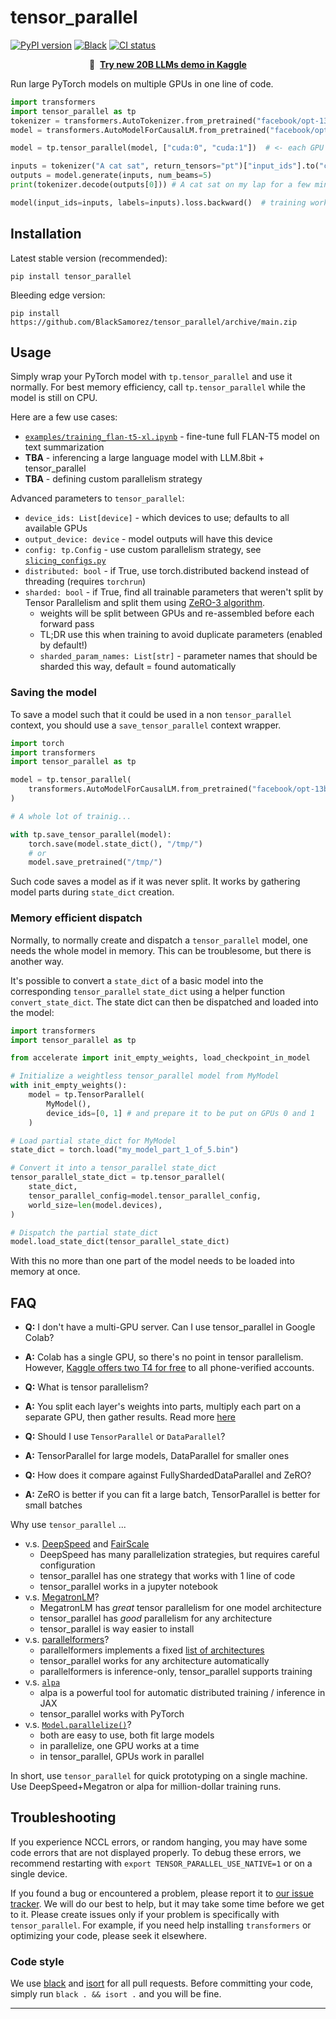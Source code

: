 # tensor_parallel
[![PyPI version](https://img.shields.io/pypi/v/tensor-parallel.svg?color=blue)](https://pypi.org/project/tensor-parallel/)
[![Black](https://img.shields.io/badge/code%20style-black-000000.svg)](https://github.com/psf/black)
[![CI status](https://github.com/BlackSamorez/tensor_parallel/actions/workflows/run-tests.yaml/badge.svg?branch=main)](https://github.com/BlackSamorez/tensor_parallel/actions)

<p align="center">
    🚀 &nbsp;<b><a href="https://www.kaggle.com/code/blacksamorez/tensor-parallel-int8-llm/">Try new 20B LLMs demo in Kaggle</a></b>
</p>

Run large PyTorch models on multiple GPUs in one line of code.

```python
import transformers
import tensor_parallel as tp
tokenizer = transformers.AutoTokenizer.from_pretrained("facebook/opt-13b")
model = transformers.AutoModelForCausalLM.from_pretrained("facebook/opt-13b")  # use opt-125m for testing

model = tp.tensor_parallel(model, ["cuda:0", "cuda:1"])  # <- each GPU has half the weights

inputs = tokenizer("A cat sat", return_tensors="pt")["input_ids"].to("cuda:0")
outputs = model.generate(inputs, num_beams=5)
print(tokenizer.decode(outputs[0])) # A cat sat on my lap for a few minutes ...

model(input_ids=inputs, labels=inputs).loss.backward()  # training works as usual
```

## Installation
Latest stable version (recommended):
```
pip install tensor_parallel
```
Bleeding edge version:
```
pip install https://github.com/BlackSamorez/tensor_parallel/archive/main.zip
```


## Usage


Simply wrap your PyTorch model with `tp.tensor_parallel` and use it normally.
For best memory efficiency, call `tp.tensor_parallel` while the model is still on CPU.  

Here are a few use cases:
- [`examples/training_flan-t5-xl.ipynb`](./examples/training_flan-t5-xl.ipynb) - fine-tune full FLAN-T5 model on text summarization
- __TBA__ - inferencing a large language model with LLM.8bit + tensor_parallel
- __TBA__ - defining custom parallelism strategy


Advanced parameters to `tensor_parallel`:
- `device_ids: List[device]` - which devices to use; defaults to all available GPUs
- `output_device: device` - model outputs will have this device
- `config: tp.Config` - use custom parallelism strategy, see [`slicing_configs.py`](./tensor_parallel/slicing_configs.py)
- `distributed: bool` - if True, use torch.distributed backend instead of threading (requires `torchrun`)
- `sharded: bool` - if True, find all trainable parameters that weren't split by Tensor Parallelism and split them using [ZeRO-3 algorithm](https://deepspeed.readthedocs.io/en/latest/zero3.html).
   - weights will be split between GPUs and re-assembled before each forward pass
   - TL;DR use this when training to avoid duplicate parameters (enabled by default!) 
   - `sharded_param_names: List[str]` - parameter names that should be sharded this way, default = found automatically

  
### Saving the model

To save a model such that it could be used in a non `tensor_parallel` context, you should use a `save_tensor_parallel` context wrapper.

```python
import torch
import transformers
import tensor_parallel as tp

model = tp.tensor_parallel(
    transformers.AutoModelForCausalLM.from_pretrained("facebook/opt-13b"), 
)

# A whole lot of trainig...

with tp.save_tensor_parallel(model):
    torch.save(model.state_dict(), "/tmp/")
    # or 
    model.save_pretrained("/tmp/")
```

Such code saves a model as if it was never split. It works by gathering model parts during `state_dict` creation.
  
### Memory efficient dispatch

Normally, to normally create and dispatch a `tensor_parallel` model, one needs the whole model in memory. This can be troublesome, but there is another way.

It's possible to convert a `state_dict` of a basic model into the corresponding `tensor_parallel` `state_dict` using a helper function `convert_state_dict`. The state dict can then be dispatched and loaded into the model:

```python
import transformers
import tensor_parallel as tp

from accelerate import init_empty_weights, load_checkpoint_in_model

# Initialize a weightless tensor_parallel model from MyModel
with init_empty_weights():
    model = tp.TensorParallel(
        MyModel(),
        device_ids=[0, 1] # and prepare it to be put on GPUs 0 and 1
    )

# Load partial state_dict for MyModel
state_dict = torch.load("my_model_part_1_of_5.bin")

# Convert it into a tensor_parallel state_dict
tensor_parallel_state_dict = tp.tensor_parallel(
    state_dict,
    tensor_parallel_config=model.tensor_parallel_config,
    world_size=len(model.devices),
)

# Dispatch the partial state_dict
model.load_state_dict(tensor_parallel_state_dict)
```

With this no more than one part of the model needs to be loaded into memory at once. 
  
## FAQ

- __Q:__ I don't have a multi-GPU server. Can I use tensor_parallel in Google Colab?
- __A:__ Colab has a single GPU, so there's no point in tensor parallelism. However, [Kaggle offers two T4 for free](https://www.kaggle.com/code/muellerzr/multi-gpu-and-accelerate) to all phone-verified accounts.


- __Q:__ What is tensor parallelism?
- __A:__ You split each layer's weights into parts, multiply each part on a separate GPU, then gather results. Read more [here](https://colossalai.org/docs/concepts/paradigms_of_parallelism/)
 

- __Q:__ Should I use `TensorParallel` or `DataParallel`?
- __A:__ TensorParallel for large models, DataParallel for smaller ones


- __Q:__ How does it compare against FullyShardedDataParallel and ZeRO?
- __A:__ ZeRO is better if you can fit a large batch, TensorParallel is better for small batches


Why use `tensor_parallel` ...
- v.s. [DeepSpeed](https://github.com/microsoft/DeepSpeed) and [FairScale](https://github.com/facebookresearch/fairscale/)
  - DeepSpeed has many parallelization strategies, but requires careful configuration
  - tensor_parallel has one strategy that works with 1 line of code
  - tensor_parallel works in a jupyter notebook
- v.s. [MegatronLM](https://github.com/NVIDIA/Megatron-LM)?
  - MegatronLM has _great_ tensor parallelism for one model architecture
  - tensor_parallel has _good_ parallelism for any architecture
  - tensor_parallel is way easier to install
- v.s. [parallelformers](https://github.com/tunib-ai/parallelformers)?
  - parallelformers implements a fixed [list of architectures](https://github.com/tunib-ai/parallelformers/tree/main/parallelformers/transformers)
  - tensor_parallel works for any architecture automatically 
  - parallelformers is inference-only, tensor_parallel supports training
- v.s. [`alpa`](https://github.com/alpa-projects/alpa)
  - alpa is a powerful tool for automatic distributed training / inference in JAX
  - tensor_parallel works with PyTorch
- v.s. [`Model.parallelize()`](https://huggingface.co/docs/transformers/model_doc/gpt2#transformers.GPT2Model.parallelize)?
  - both are easy to use, both fit large models
  - in parallelize, one GPU works at a time
  - in tensor_parallel, GPUs work in parallel

In short, use `tensor_parallel` for quick prototyping on a single machine.
Use DeepSpeed+Megatron or alpa for million-dollar training runs.


## Troubleshooting

If you experience NCCL errors, or random hanging, you may have some code errors that are not displayed properly. 
To debug these errors, we recommend restarting with `export TENSOR_PARALLEL_USE_NATIVE=1` or on a single device. 

If you found a bug or encountered a problem, please report it to [our issue tracker](https://github.com/BlackSamorez/tensor_parallel/issues).
We will do our best to help, but it may take some time before we get to it.
Please create issues only if your problem is specifically with `tensor_parallel`.
For example, if you need help installing `transformers` or optimizing your code, please seek it elsewhere.

### Code style

We use [black](https://black.readthedocs.io/en/stable/the_black_code_style/current_style.html) and [isort](https://pycqa.github.io/isort/) for all pull requests.
Before committing your code, simply run `black . && isort .` and you will be fine.

--------------------------------------------------------------------------------
